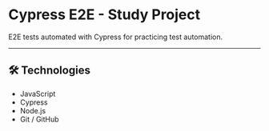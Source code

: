 # Cypress E2E - Study Project

E2E tests automated with Cypress for practicing test automation.

---

## 🛠 Technologies

- JavaScript
- Cypress
- Node.js
- Git / GitHub
